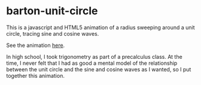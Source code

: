 barton-unit-circle
==================

This is a javascript and HTML5 animation of a radius sweeping around a
unit circle, tracing sine and cosine waves.

See the animation [here](http://htmlpreview.github.com/?https://github.com/bartonski/barton-unit-circle/master/unit_circle.html).

In high school, I took trigonometry as part of a precalculus class. At the
time, I never felt that I had as good a mental model of the relationship
between the unit circle and the sine and cosine waves as I wanted,
so I put together this animation.



